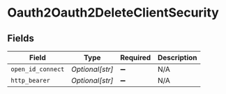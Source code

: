 # Oauth2Oauth2DeleteClientSecurity


## Fields

| Field              | Type               | Required           | Description        |
| ------------------ | ------------------ | ------------------ | ------------------ |
| `open_id_connect`  | *Optional[str]*    | :heavy_minus_sign: | N/A                |
| `http_bearer`      | *Optional[str]*    | :heavy_minus_sign: | N/A                |